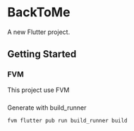 # BackToMe

A new Flutter project.

## Getting Started

### FVM

This project use FVM

###

Generate with build_runner

```
fvm flutter pub run build_runner build
```